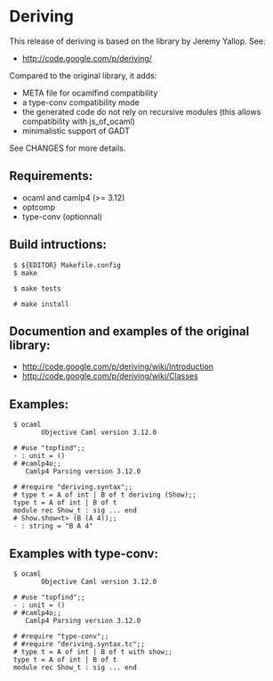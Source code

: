 Deriving
================

This release of deriving is based on the library by Jeremy Yallop. See:

 * http://code.google.com/p/deriving/

Compared to the original library, it adds:

 * META file for ocamlfind compatibility
 * a type-conv compatibility mode
 * the generated code do not rely on recursive modules (this allows compatibility with js_of_ocaml)
 * minimalistic support of GADT

See CHANGES for more details.

Requirements:
-------------

 * ocaml and camlp4 (>= 3.12)
 * optcomp
 * type-conv (optionnal)

Build intructions:
------------------

```
 $ ${EDITOR} Makefile.config
 $ make

 $ make tests

 # make install
```

Documention and examples of the original library:
-------------------------------------------------

 * http://code.google.com/p/deriving/wiki/Introduction
 * http://code.google.com/p/deriving/wiki/Classes

Examples:
---------

```
 $ ocaml
        Objective Caml version 3.12.0

 # #use "topfind";;
 - : unit = ()
 # #camlp4o;;
	Camlp4 Parsing version 3.12.0

 # #require "deriving.syntax";;
 # type t = A of int | B of t deriving (Show);;
 type t = A of int | B of t
 module rec Show_t : sig ... end
 # Show.show<t> (B (A 4));;
 - : string = "B A 4"
```

Examples with type-conv:
------------------------

```
 $ ocaml
        Objective Caml version 3.12.0

 # #use "topfind";;
 - : unit = ()
 # #camlp4o;;
	Camlp4 Parsing version 3.12.0

 # #require "type-conv";;
 # #require "deriving.syntax.tc";;
 # type t = A of int | B of t with show;;
 type t = A of int | B of t
 module rec Show_t : sig ... end
```
